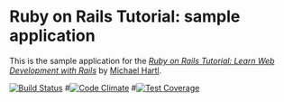 # Ruby on Rails Tutorial: sample application
This is the sample application for the
[*Ruby on Rails Tutorial:
Learn Web Development with Rails*](http://www.railstutorial.org/)
by [Michael Hartl](http://www.michaelhartl.com/).

[![Build Status](https://travis-ci.org/adityavarma1234/sample_app.svg?branch=master)](https://travis-ci.org/adityavarma1234/sample_app)
#[![Code Climate](https://codeclimate.com/github/adityavarma1234/sample_app/badges/gpa.svg)](https://codeclimate.com/github/adityavarma1234/sample_app)
#[![Test Coverage](https://codeclimate.com/github/adityavarma1234/sample_app/badges/coverage.svg)](https://codeclimate.com/github/adityavarma1234/sample_app/coverage)
